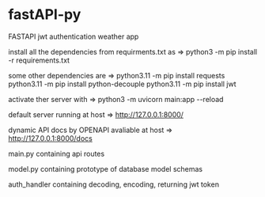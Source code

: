 # fastAPI-py
 FASTAPI jwt authentication weather app

install all the dependencies from requirments.txt as => python3 -m pip install -r requirements.txt

some other dependencies are => python3.11 -m pip install requests
python3.11 -m pip install python-decouple
python3.11 -m pip install jwt

activate ther server with => python3 -m uvicorn main:app --reload

default server running at host => http://127.0.0.1:8000/

dynamic API docs by OPENAPI avaliable at host => http://127.0.0.1:8000/docs

main.py containing api routes

model.py containing prototype of database model schemas

auth_handler containing decoding, encoding, returning jwt token




